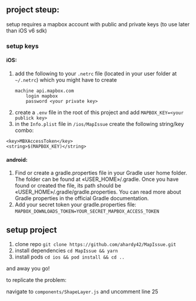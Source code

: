## project steup:

setup requires a mapbox account with public and private keys (to use later than iOS v6 sdk)

### setup keys
#### iOS:
1. add the following to your ```.netrc``` file (located in your user folder at ```~/.netrc```) which you might have to create
    ```
    machine api.mapbox.com
        login mapbox
        password <your private key>
    ```
2. create a ```.env``` file in the root of this project and add ```MAPBOX_KEY=<your publick key>```
3. in the ```Info.plist``` file in ```/ios/MapIssue``` create the following string/key combo:
```
<key>MBXAccessToken</key>
<string>$(MAPBOX_KEY)</string>
```

#### android:
1. Find or create a gradle.properties file in your Gradle user home folder. The folder can be found at «USER_HOME»/.gradle. Once you have found or created the file, its path should be «USER_HOME»/.gradle/gradle.properties. You can read more about Gradle properties in the official Gradle documentation.
2. Add your secret token your gradle.properties file: ```MAPBOX_DOWNLOADS_TOKEN=YOUR_SECRET_MAPBOX_ACCESS_TOKEN```

## setup project
1. clone repo ```git clone https://github.com/ahardy42/MapIssue.git```
2. install dependencies ```cd MapIssue && yarn```
3. install pods ```cd ios && pod install && cd ..```

and away you go!

to replicate the problem:

navigate to ```components/ShapeLayer.js``` and uncomment line 25